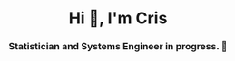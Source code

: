 <h1 align="center">Hi 👋, I'm Cris</h1>
<h3 align="center"> Statistician and Systems Engineer in progress. 🚧 </h3>
